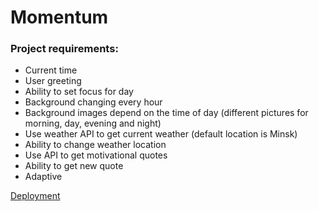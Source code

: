 # Momentum

### Project requirements:
- Current time
- User greeting
- Ability to set focus for day
- Background changing every hour
- Background images depend on the time of day (different pictures for morning, day, evening and night)
- Use weather API to get current weather (default location is Minsk)
- Ability to change weather location
- Use API to get motivational quotes
- Ability to get new quote
- Adaptive

[Deployment](https://rykevl.github.io/portfolio/momentum/)
